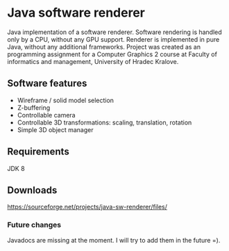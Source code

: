# Java software renderer
Java implementation of a software renderer. Software rendering is handled only by a CPU, without any GPU support.
Renderer is implemented in pure Java, without any additional frameworks. Project was created as an programming assignment for a Computer Graphics 2 course at Faculty of informatics and management, University of Hradec Kralove.

## Software features
* Wireframe / solid model selection
* Z-buffering
* Controllable camera
* Controllable 3D transformations: scaling, translation, rotation
* Simple 3D object manager 

## Requirements
JDK 8

## Downloads
https://sourceforge.net/projects/java-sw-renderer/files/

### Future changes
Javadocs are missing at the moment. I will try to add them in the future =).
